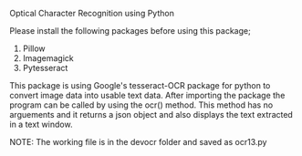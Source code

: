 Optical Character Recognition using Python

Please install the following packages before using this package;
1. Pillow
2. Imagemagick
3. Pytesseract

This package is using Google's tesseract-OCR package for python to convert image data into usable text data.
After importing the package the program can be called by using the ocr() method. This method has no arguements and it returns a json object and also displays the text extracted in a text window.

NOTE: The working file is in the devocr folder and saved as ocr13.py
